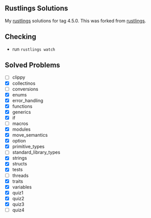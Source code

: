 ## Rustlings Solutions
My [rustlings](https://github.com/rust-lang/rustlings) solutions for tag 4.5.0.
This was forked from [rustlings](https://github.com/rust-lang/rustlings).

## Checking
- run `rustlings watch`

## Solved Problems 
- [ ] clippy
- [x] collectinos
- [ ] conversions
- [x] enums
- [x] error_handling
- [x] functions
- [x] generics
- [x] if
- [ ] macros
- [x] modules
- [x] move_semantics
- [x] option
- [x] primitive_types
- [ ] standard_library_types
- [x] strings
- [x] structs
- [x] tests
- [ ] threads
- [x] traits
- [x] variables
- [x] quiz1
- [x] quiz2
- [x] quiz3
- [ ] quiz4

